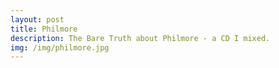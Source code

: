 ```yaml
---
layout: post
title: Philmore 
description: The Bare Truth about Philmore - a CD I mixed.
img: /img/philmore.jpg
---
```

